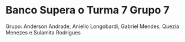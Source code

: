# Banco Supera o Turma 7 Grupo 7
Grupo: Anderson Andrade, Aniello Longobardi, Gabriel Mendes, Quezia Menezes e Sulamita Rodrigues

